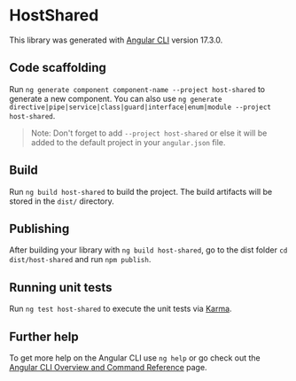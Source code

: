 # HostShared

This library was generated with [Angular CLI](https://github.com/angular/angular-cli) version 17.3.0.

## Code scaffolding

Run `ng generate component component-name --project host-shared` to generate a new component. You can also use `ng generate directive|pipe|service|class|guard|interface|enum|module --project host-shared`.
> Note: Don't forget to add `--project host-shared` or else it will be added to the default project in your `angular.json` file. 

## Build

Run `ng build host-shared` to build the project. The build artifacts will be stored in the `dist/` directory.

## Publishing

After building your library with `ng build host-shared`, go to the dist folder `cd dist/host-shared` and run `npm publish`.

## Running unit tests

Run `ng test host-shared` to execute the unit tests via [Karma](https://karma-runner.github.io).

## Further help

To get more help on the Angular CLI use `ng help` or go check out the [Angular CLI Overview and Command Reference](https://angular.io/cli) page.
